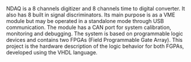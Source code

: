 NDAQ is a 8 channels digitizer and 8 channels time to digital converter. It also has 8 built in signal discriminators. Its main purpose is as a VME module but may be operated in a standalone mode through USB communication. The module has a CAN port for system calibration, monitoring and debugging. The system is based on programmable logic devices and contains two FPGAs (Field Programmable Gate Array). This project is the hardware description of the logic behavior for both FGPAs, developed using the VHDL language.